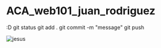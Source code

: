 # ACA_web101_juan_rodriguez
:D
git status
git add .
git commit -m "message"
git push

<img src="./jesus h christ.jpg" id="jesus" alt="jesus">